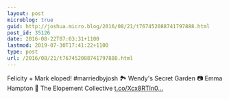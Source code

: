 ```yaml
---
layout: post
microblog: true
guid: http://joshua.micro.blog/2016/08/21/t767452088741797888.html
post_id: 35126
date: 2016-08-22T07:03:31+1100
lastmod: 2019-07-30T17:41:22+1100
type: post
url: /2016/08/21/t767452088741797888.html
---
```

Felicity + Mark eloped! #marriedbyjosh 🏞 Wendy's Secret Garden 📷 Emma Hampton 🎉 The Elopement Collective [t.co/Xcx8RTIn0...](https://t.co/Xcx8RTIn05)
